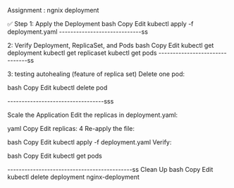 Assignment : ngnix deployment

✅ Step 1: Apply the Deployment
bash
Copy
Edit
kubectl apply -f deployment.yaml
-----------------------------ss

2: Verify Deployment, ReplicaSet, and Pods
bash
Copy
Edit
kubectl get deployment
kubectl get replicaset
kubectl get pods
-------------------------------ss


3:   testing autohealing (feature of replica set)
Delete one pod:

bash
Copy
Edit
kubectl delete pod <pod-name>


----------------------------------sss



Scale the Application
Edit the replicas in deployment.yaml:

yaml
Copy
Edit
replicas: 4
Re-apply the file:

bash
Copy
Edit
kubectl apply -f deployment.yaml
Verify:

bash
Copy
Edit
kubectl get pods


--------------------------------------------ss
Clean Up
bash
Copy
Edit
kubectl delete deployment nginx-deployment